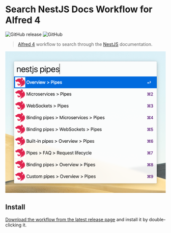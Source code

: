 # Search NestJS Docs Workflow for Alfred 4

![GitHub release](https://img.shields.io/github/release/alfonmga/nestjs-docs-alfred-workflow.svg)
![GitHub](https://img.shields.io/github/license/alfonmga/nestjs-docs-alfred-workflow.svg)

> [Alfred 4](https://www.alfredapp.com) workflow to search through the [NestJS](https://docs.nestjs.com) documentation.

![worflow demo](workflow-demo.png)

## Install

[Download the workflow from the latest release page](https://github.com/alfonmga/nestjs-docs-alfred-workflow/releases/latest) and install it by double-clicking it.
